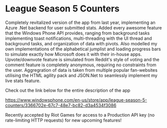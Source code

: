 # League Season 5 Counters

Completely revitalized version of the app from last year, implementing an Azure .Net backend for user submitted stats. Added every awesome feature that the Windows Phone API provides, ranging from background tasks implementing toast notifications, multi-threading with the UI thread and background tasks,  and organization of data with pivots. Also modelled my own implementations of the alphabetical jumplist and loading progress bars to simulate exactly how Microsoft does it with their in-house apps. Upvote/downvote feature is simulated from Reddit's style of voting and the comment feature is completely anonymous, requiring no constraints from the user. Aggregration of data is taken from multiple popular fan-websites utilising the HTML agility pack and JSON.Net to seamlessly implement my live stats feature. 

Check out the link below for the entire description of the app

https://www.windowsphone.com/en-us/store/app/league-season-5-counters/3366702e-67c7-48e7-bc82-d3a4534f3086

Recently accepted by Riot Games for access to a Production API key (no rate-limiting HTTP requests) for new upcoming features!

